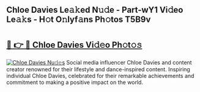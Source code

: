 ## Chloe Davies Le𝚊𝚔ed N𝚞𝚍e - Part-wY1 Vi𝚍eo Le𝚊𝚔s - H𝚘t O𝚗lyf𝚊ns Ph𝚘tos T5B9v

# <h2><a href="http://hf0c7z.feru.top/?c=Chloe+Davies">🔗 👉 🔴 Chloe Davies Vi𝚍𝚎o Ph𝚘t𝚘𝚜</a></h2>

[![Chloe Davies Nu𝚍𝚎s](https://i.imgur.com/0TWrTi3.gif)](http://hf0c7z.feru.top/?c=Chloe+Davies)
Social media influencer Chloe Davies and content creator renowned for their lifestyle and dance-inspired content. Inspiring individual Chloe Davies, celebrated for their remarkable achievements and commitment to making a positive impact on the world. 
